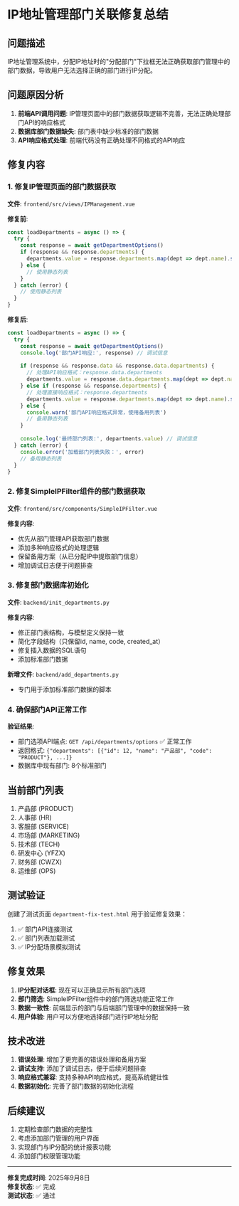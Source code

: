 # IP地址管理部门关联修复总结

## 问题描述
IP地址管理系统中，分配IP地址时的"分配部门"下拉框无法正确获取部门管理中的部门数据，导致用户无法选择正确的部门进行IP分配。

## 问题原因分析
1. **前端API调用问题**: IP管理页面中的部门数据获取逻辑不完善，无法正确处理部门API的响应格式
2. **数据库部门数据缺失**: 部门表中缺少标准的部门数据
3. **API响应格式处理**: 前端代码没有正确处理不同格式的API响应

## 修复内容

### 1. 修复IP管理页面的部门数据获取
**文件**: `frontend/src/views/IPManagement.vue`

**修复前**:
```javascript
const loadDepartments = async () => {
  try {
    const response = await getDepartmentOptions()
    if (response && response.departments) {
      departments.value = response.departments.map(dept => dept.name).sort()
    } else {
      // 使用静态列表
    }
  } catch (error) {
    // 使用静态列表
  }
}
```

**修复后**:
```javascript
const loadDepartments = async () => {
  try {
    const response = await getDepartmentOptions()
    console.log('部门API响应:', response) // 调试信息
    
    if (response && response.data && response.data.departments) {
      // 处理API响应格式：response.data.departments
      departments.value = response.data.departments.map(dept => dept.name).sort()
    } else if (response && response.departments) {
      // 处理直接响应格式：response.departments
      departments.value = response.departments.map(dept => dept.name).sort()
    } else {
      console.warn('部门API响应格式异常，使用备用列表')
      // 备用静态列表
    }
    
    console.log('最终部门列表:', departments.value) // 调试信息
  } catch (error) {
    console.error('加载部门列表失败：', error)
    // 备用静态列表
  }
}
```

### 2. 修复SimpleIPFilter组件的部门数据获取
**文件**: `frontend/src/components/SimpleIPFilter.vue`

**修复内容**:
- 优先从部门管理API获取部门数据
- 添加多种响应格式的处理逻辑
- 保留备用方案（从已分配IP中提取部门信息）
- 增加调试日志便于问题排查

### 3. 修复部门数据库初始化
**文件**: `backend/init_departments.py`

**修复内容**:
- 修正部门表结构，与模型定义保持一致
- 简化字段结构（只保留id, name, code, created_at）
- 修复插入数据的SQL语句
- 添加标准部门数据

**新增文件**: `backend/add_departments.py`
- 专门用于添加标准部门数据的脚本

### 4. 确保部门API正常工作
**验证结果**:
- 部门选项API端点: `GET /api/departments/options` ✅ 正常工作
- 返回格式: `{"departments": [{"id": 12, "name": "产品部", "code": "PRODUCT"}, ...]}`
- 数据库中现有部门: 8个标准部门

## 当前部门列表
1. 产品部 (PRODUCT)
2. 人事部 (HR)  
3. 客服部 (SERVICE)
4. 市场部 (MARKETING)
5. 技术部 (TECH)
6. 研发中心 (YFZX)
7. 财务部 (CWZX)
8. 运维部 (OPS)

## 测试验证
创建了测试页面 `department-fix-test.html` 用于验证修复效果：
1. ✅ 部门API连接测试
2. ✅ 部门列表加载测试  
3. ✅ IP分配场景模拟测试

## 修复效果
1. **IP分配对话框**: 现在可以正确显示所有部门选项
2. **部门筛选**: SimpleIPFilter组件中的部门筛选功能正常工作
3. **数据一致性**: 前端显示的部门与后端部门管理中的数据保持一致
4. **用户体验**: 用户可以方便地选择部门进行IP地址分配

## 技术改进
1. **错误处理**: 增加了更完善的错误处理和备用方案
2. **调试支持**: 添加了调试日志，便于后续问题排查
3. **响应格式兼容**: 支持多种API响应格式，提高系统健壮性
4. **数据初始化**: 完善了部门数据的初始化流程

## 后续建议
1. 定期检查部门数据的完整性
2. 考虑添加部门管理的用户界面
3. 实现部门与IP分配的统计报表功能
4. 添加部门权限管理功能

---
**修复完成时间**: 2025年9月8日  
**修复状态**: ✅ 完成  
**测试状态**: ✅ 通过